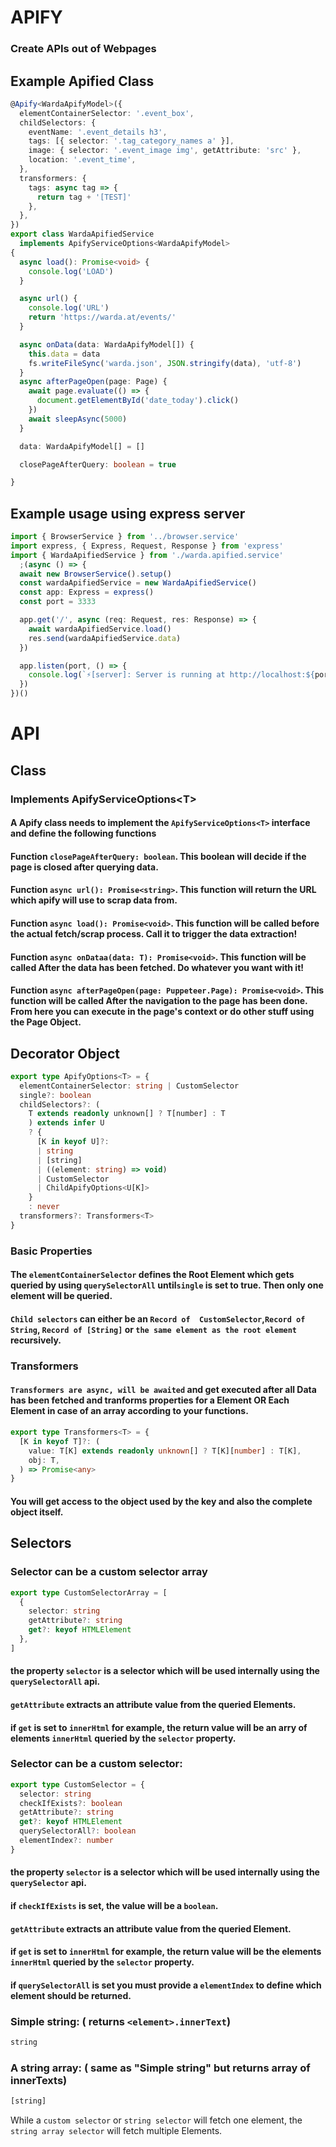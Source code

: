 # APIFY
### Create APIs out of Webpages


## Example Apified Class
```typescript
@Apify<WardaApifyModel>({
  elementContainerSelector: '.event_box',
  childSelectors: {
    eventName: '.event_details h3',
    tags: [{ selector: '.tag_category_names a' }],
    image: { selector: '.event_image img', getAttribute: 'src' },
    location: '.event_time',
  },
  transformers: {
    tags: async tag => {
      return tag + '[TEST]'
    },
  },
})
export class WardaApifiedService
  implements ApifyServiceOptions<WardaApifyModel>
{
  async load(): Promise<void> {
    console.log('LOAD')
  }

  async url() {
    console.log('URL')
    return 'https://warda.at/events/'
  }

  async onData(data: WardaApifyModel[]) {
    this.data = data
    fs.writeFileSync('warda.json', JSON.stringify(data), 'utf-8')
  }
  async afterPageOpen(page: Page) {
    await page.evaluate(() => {
      document.getElementById('date_today').click()
    })
    await sleepAsync(5000)
  }

  data: WardaApifyModel[] = []

  closePageAfterQuery: boolean = true

}
```

## Example usage using express server

```typescript
import { BrowserService } from '../browser.service'
import express, { Express, Request, Response } from 'express'
import { WardaApifiedService } from './warda.apified.service'
  ;(async () => {
  await new BrowserService().setup()
  const wardaApifiedService = new WardaApifiedService()
  const app: Express = express()
  const port = 3333

  app.get('/', async (req: Request, res: Response) => {
    await wardaApifiedService.load()
    res.send(wardaApifiedService.data)
  })

  app.listen(port, () => {
    console.log(`⚡️[server]: Server is running at http://localhost:${port}`)
  })
})()

```


# API

## Class
### Implements ApifyServiceOptions\<T>
#### A Apify class needs to implement the ```ApifyServiceOptions<T>``` interface and define the following functions
#### Function ```closePageAfterQuery: boolean```. This boolean will decide if the page is closed after querying data.
#### Function ```async url(): Promise<string>```. This function will return the URL which apify will use to scrap data from.
#### Function ```async load(): Promise<void>```. This function will be called before the actual fetch/scrap process. Call it to trigger the data extraction!
#### Function ```async onDataa(data: T): Promise<void>```. This function will be called After the data has been fetched. Do whatever you want with it!
#### Function ```async afterPageOpen(page: Puppeteer.Page): Promise<void>```. This function will be called After the navigation to the page has been done. From here you can execute in the page's context or do other stuff using the Page Object.
## Decorator Object
```typescript
export type ApifyOptions<T> = {
  elementContainerSelector: string | CustomSelector
  single?: boolean
  childSelectors?: (
    T extends readonly unknown[] ? T[number] : T
    ) extends infer U
    ? {
      [K in keyof U]?:
      | string
      | [string]
      | ((element: string) => void)
      | CustomSelector
      | ChildApifyOptions<U[K]>
    }
    : never
  transformers?: Transformers<T>
}
```
### Basic Properties
#### The ```elementContainerSelector``` defines the Root Element which gets queried by using ```querySelectorAll``` until```single``` is set to true. Then only one element will be queried.
#### ```Child selectors``` can either be an ```Record of  CustomSelector```,```Record of String```, ```Record of [String]``` or ```the same element as the root element``` recursively.

### Transformers
#### ```Transformers are async, will be awaited``` and get executed after all Data has been fetched and tranforms properties for a Element OR Each Element in case of an array according to your functions. 

```typescript
export type Transformers<T> = {
  [K in keyof T]?: (
    value: T[K] extends readonly unknown[] ? T[K][number] : T[K],
    obj: T,
  ) => Promise<any>
}
```
#### You will get access to the object used by the key and also the complete object itself.


## Selectors

### Selector can be a custom selector array
```typescript
export type CustomSelectorArray = [
  {
    selector: string
    getAttribute?: string
    get?: keyof HTMLElement
  },
]
```
#### the property ```selector``` is a selector which will be used internally using the ```querySelectorAll``` api.
#### ```getAttribute``` extracts an attribute value from the queried Elements.
#### if ```get``` is set to ```innerHtml``` for example, the return value will be an arry of elements ```innerHtml``` queried by the ```selector``` property.

### Selector can be a custom selector:

```typescript
export type CustomSelector = {
  selector: string
  checkIfExists?: boolean
  getAttribute?: string
  get?: keyof HTMLElement
  querySelectorAll?: boolean
  elementIndex?: number
}
```
#### the property ```selector``` is a selector which will be used internally using the ```querySelector``` api.
#### if ```checkIfExists``` is set, the value will be a ```boolean```.
#### ```getAttribute``` extracts an attribute value from the queried Element.
#### if ```get``` is set to ```innerHtml``` for example, the return value will be the elements ```innerHtml``` queried by the ```selector``` property.
#### if ```querySelectorAll``` is set you must provide a ```elementIndex``` to define which element should be returned.
###
### Simple string: ( returns  ```<element>.innerText```)
```typescript
string
```
### A string array: ( same as "Simple string" but returns array of innerTexts)
```typescript
[string]
```

While a ```custom selector``` or ```string selector``` will fetch one element, the ```string array selector``` will fetch multiple Elements.
